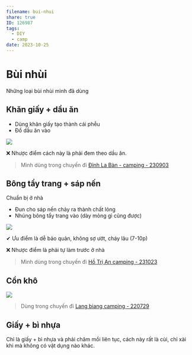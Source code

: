 ```yaml
---
filename: bui-nhui
share: true
ID: 126987
tags:
  - DIY
  - camp
date: 2023-10-25
---
```

# Bùi nhùi

Những loại bùi nhùi mình đã dùng

## Khăn giấy + dầu ăn

- Dùng khăn giấy tạo thành cái phễu
- Đổ dầu ăn vào

![](https://i.imgur.com/0x2bPKL.jpg)

❌ Nhược điểm cách này là phải đem theo dầu ăn.

> Mình dùng trong chuyến đi [Đỉnh La Bàn - camping - 230903](%C4%90%E1%BB%89nh%20La%20B%C3%A0n%20-%20camping%20-%20230903.md)

## Bông tẩy trang + sáp nến

Chuẩn bị ở nhà

- Đun cho sáp nến chảy ra thành chất lỏng
- Nhúng bông tẩy trang vào (dày mỏng gì cũng được)

![](https://i.imgur.com/ALlzk26.jpg)

✔ Ưu điểm là dễ bảo quản, không sợ ướt, cháy lâu (7-10p)

❌ Nhược điểm là phải tự làm trước ở nhà

> Mình dùng trong chuyến đi [Hồ Trị An camping - 231023](./ho-tri-an-camping-231023.md)

## Cồn khô

![](https://i.imgur.com/k4rnDxd.jpg)


> Dùng trong chuyến đi [Lang biang camping - 220729](Lang%20biang%20camping%20-%20220729.md)


## Giấy + bì nhựa

Chỉ là giấy + bì nhựa và phải châm mồi liên tục, cách này rất là cùi, chỉ xài khi mà không có vật dụng nào khác.
